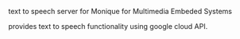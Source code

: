 text to speech server for Monique for Multimedia Embeded Systems

provides text to speech functionality using google cloud API.
